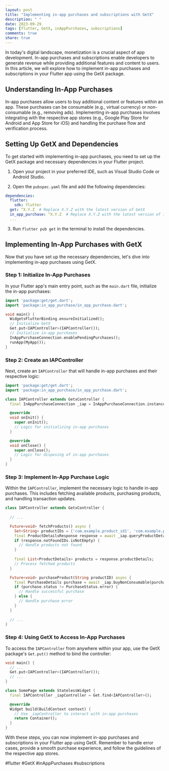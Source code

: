 ```yaml
---
layout: post
title: "Implementing in-app purchases and subscriptions with GetX"
description: " "
date: 2023-09-29
tags: [flutter, GetX, inAppPurchases, subscriptions]
comments: true
share: true
---
```


In today's digital landscape, monetization is a crucial aspect of app development. In-app purchases and subscriptions enable developers to generate revenue while providing additional features and content to users. In this article, we will explore how to implement in-app purchases and subscriptions in your Flutter app using the GetX package.

## Understanding In-App Purchases

In-app purchases allow users to buy additional content or features within an app. These purchases can be consumable (e.g., virtual currency) or non-consumable (e.g., removing ads). Implementing in-app purchases involves integrating with the respective app stores (e.g., Google Play Store for Android and App Store for iOS) and handling the purchase flow and verification process.

## Setting Up GetX and Dependencies

To get started with implementing in-app purchases, you need to set up the GetX package and necessary dependencies in your Flutter project.

1. Open your project in your preferred IDE, such as Visual Studio Code or Android Studio.
   
2. Open the `pubspec.yaml` file and add the following dependencies:

```yaml
dependencies:
  flutter:
    sdk: flutter
  get: ^X.Y.Z  # Replace X.Y.Z with the latest version of GetX
  in_app_purchase: ^X.Y.Z  # Replace X.Y.Z with the latest version of in_app_purchase
  ...
```

3. Run `flutter pub get` in the terminal to install the dependencies.

## Implementing In-App Purchases with GetX

Now that you have set up the necessary dependencies, let's dive into implementing in-app purchases using GetX.

### Step 1: Initialize In-App Purchases

In your Flutter app's main entry point, such as the `main.dart` file, initialize the in-app purchases:

```dart
import 'package:get/get.dart';
import 'package:in_app_purchase/in_app_purchase.dart';

void main() {
  WidgetsFlutterBinding.ensureInitialized();
  // Initialize GetX
  Get.put<IAPController>(IAPController());
  // Initialize in-app purchases
  InAppPurchaseConnection.enablePendingPurchases();
  runApp(MyApp());
}
```

### Step 2: Create an IAPController

Next, create an `IAPController` that will handle in-app purchases and their respective logic:

```dart
import 'package:get/get.dart';
import 'package:in_app_purchase/in_app_purchase.dart';

class IAPController extends GetxController {
  final InAppPurchaseConnection _iap = InAppPurchaseConnection.instance;

  @override
  void onInit() {
    super.onInit();
    // Logic for initializing in-app purchases
  }

  @override
  void onClose() {
    super.onClose();
    // Logic for disposing of in-app purchases
  }
}
```

### Step 3: Implement In-App Purchase Logic

Within the `IAPController`, implement the necessary logic to handle in-app purchases. This includes fetching available products, purchasing products, and handling transaction updates.

```dart
class IAPController extends GetxController {
  
  // ...

  Future<void> fetchProducts() async {
    Set<String> productIDs = {'com.example.product_id1', 'com.example.product_id2'};
    final ProductDetailsResponse response = await _iap.queryProductDetails(productIDs);
    if (response.notFoundIDs.isNotEmpty) {
      // Handle products not found
    }
    
    final List<ProductDetails> products = response.productDetails;
    // Process fetched products
  }

  Future<void> purchaseProduct(String productID) async {
    final PurchaseDetails purchase = await _iap.buyNonConsumable(purchaseParam: PurchaseParam(productDetails: product));
    if (purchase.status != PurchaseStatus.error) {
      // Handle successful purchase
    } else {
      // Handle purchase error
    }
  }
  
  // ...
}
```

### Step 4: Using GetX to Access In-App Purchases

To access the `IAPController` from anywhere within your app, use the GetX package's `Get.put()` method to bind the controller:

```dart
void main() {
  // ...
  Get.put<IAPController>(IAPController());
  // ...
}

class SomePage extends StatelessWidget {
  final IAPController _iapController = Get.find<IAPController>();

  @override
  Widget build(BuildContext context) {
    // Use _iapController to interact with in-app purchases
    return Container();
  }
}
```

With these steps, you can now implement in-app purchases and subscriptions in your Flutter app using GetX. Remember to handle error cases, provide a smooth purchase experience, and follow the guidelines of the respective app stores.

#flutter #GetX #inAppPurchases #subscriptions